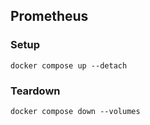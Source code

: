 ## Prometheus

### Setup

```shell
docker compose up --detach
```

### Teardown

```shell
docker compose down --volumes
```
